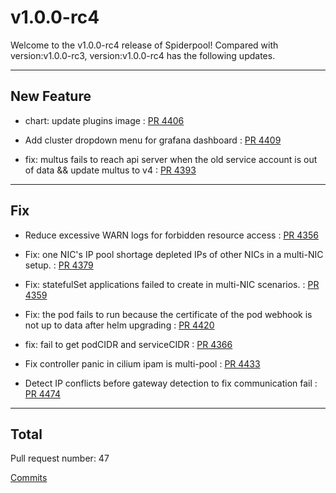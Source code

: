 
# v1.0.0-rc4
Welcome to the v1.0.0-rc4 release of Spiderpool!
Compared with version:v1.0.0-rc3, version:v1.0.0-rc4 has the following updates.

***

## New Feature

* chart: update plugins image : [PR 4406](https://github.com/spidernet-io/spiderpool/pull/4406)

* Add cluster dropdown menu for grafana dashboard : [PR 4409](https://github.com/spidernet-io/spiderpool/pull/4409)

* fix: multus fails to reach api server when the old service account is out of data && update multus to v4 : [PR 4393](https://github.com/spidernet-io/spiderpool/pull/4393)



***

## Fix

* Reduce excessive WARN logs for forbidden resource access : [PR 4356](https://github.com/spidernet-io/spiderpool/pull/4356)

* Fix:  one NIC's IP pool shortage depleted IPs of other NICs in a multi-NIC setup. : [PR 4379](https://github.com/spidernet-io/spiderpool/pull/4379)

* Fix: statefulSet applications failed to create in multi-NIC scenarios. : [PR 4359](https://github.com/spidernet-io/spiderpool/pull/4359)

* Fix: the pod fails to run because the certificate of the pod webhook  is not up to data after helm upgrading : [PR 4420](https://github.com/spidernet-io/spiderpool/pull/4420)

* fix: fail to get podCIDR and serviceCIDR : [PR 4366](https://github.com/spidernet-io/spiderpool/pull/4366)

* Fix controller panic in cilium ipam is multi-pool : [PR 4433](https://github.com/spidernet-io/spiderpool/pull/4433)

* Detect IP conflicts before gateway detection to fix communication fail : [PR 4474](https://github.com/spidernet-io/spiderpool/pull/4474)



***

## Total 

Pull request number: 47

[ Commits ](https://github.com/spidernet-io/spiderpool/compare/v1.0.0-rc3...v1.0.0-rc4)
